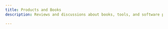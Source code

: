 ```yaml
---
title: Products and Books
description: Reviews and discussions about books, tools, and software products related to Agile and DevOps.

---
```


